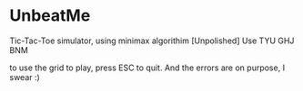 # UnbeatMe
Tic-Tac-Toe simulator, using minimax algorithim
[Unpolished]
Use TYU
    GHJ
    BNM
    
to use the grid to play, press ESC to quit.
And the errors are on purpose, I swear :)
